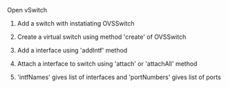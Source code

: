 Open vSwitch

1) Add a switch with instatiating OVSSwitch

2) Create a virtual switch using method 'create' of OVSSwitch

3) Add a interface using 'addIntf' method

4) Attach a interface to switch using 'attach' or 'attachAll' method

5) 'intfNames' gives list of interfaces and 'portNumbers' gives list of ports

